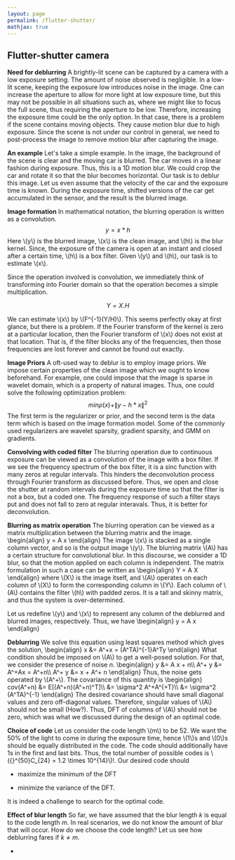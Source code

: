 ```yaml
---
layout: page
permalink: /flutter-shutter/
mathjax: true
---
```

## Flutter-shutter camera

**Need for deblurring** A brightly-lit scene can be captured by a
  camera with a low exposure setting. The amount of noise observed is
  negligible. In a low-lit scene, keeping the exposure low introduces
  noise in the image. One can increase the aperture to allow for more
  light at low exposure time, but this may not be possible in all
  situations such as, where we might like to focus the full scene,
  thus requiring the aperture to be low. Therefore, increasing the
  exposure time could be the only option. In that case, there is a
  problem if the scene contains moving objects. They cause motion blur
  due to high exposure. Since the scene is not under our control in
  general, we need to post-process the image to remove motion blur
  after capturing the image.

**An example** Let's take a simple example. In the image, the
  background of the scene is clear and the moving car is blurred. The
  car moves in a linear fashion during exposure. Thus, this is a 1D
  motion blur. We could crop the car and rotate it so that the blur
  becomes horizontal. Our task is to deblur this image. Let us even
  assume that the velocity of the car and the exposure time is
  known. During the exposure time, shifted versions of the car get
  accumulated in the sensor, and the result is the blurred image.

**Image formation** In mathematical notation, the blurring operation
is written as a convolution.  
$$ y = x \ast h $$ 
Here \\(y\\) is the
blurred image, \\(x\\) is the clean image, and \\(h\\) is the blur
kernel. Since, the exposure of the camera is open at an instant and
closed after a certain time, \\(h\\) is a box filter. Given \\(y\\)
and \\(h\\), our task is to estimate \\(x\\).

Since the operation involved is convolution, we immediately think of
transforming into Fourier domain so that the operation becomes a
simple multiplication.  

$$ Y = X . H $$ 

We can estimate \\(x\\) by \\(F^{-1}(Y/H)\\). This seems perfectly okay
at first glance, but there is a problem. If the Fourier transform of
the kernel is zero at a particular location, then the Fourier
transform of \\(x\\) does not exist at that location. That is, if the
filter blocks any of the frequencies, then those frequencies are lost
forever and cannot be found out exactly.

**Image Priors** 
A oft-used way to deblur is to employ image priors. We impose certain
properties of the clean image which we ought to know beforehand. For
example, one could impose that the image is sparse in wavelet domain,
which is a property of natural images. Thus, one could solve the
following optimization problem:
$$
min \rho(x) + \|y - h \ast x\|^2
$$
The first term is the regularizer or prior, and the second term is the
data term which is based on the image formation model. Some of the
commonly used regularizers are wavelet sparsity, gradient sparsity,
and GMM on gradients.

**Convolving with coded filter**
The blurring operation due to continuous exposure can be viewed as a
convolution of the image with a box filter. If we see the frequency
spectrum of the box filter, it is a sinc function with many zeros at
regular intervals. This hinders the deconvolution process through
Fourier transform as discussed before. Thus, we open and close the
shutter at random intervals during the exposure time so that the
filter is not a box, but a coded one. The frequency response of such a
filter stays put and does not fall to zero at regular
interavals. Thus, it is better for deconvolution.

**Blurring as matrix operation**
The blurring operation can be viewed as a matrix multiplication
between the blurring matrix and the image.
\\begin{align}
y = A x
\\end{align}
The image \\(x\\) is stacked as a single column vector, and so is the
output image \\(y\\). The blurring matrix \\(A\\) has a certain
structure for convolutional blur. In this discourse, we consider a 1D
blur, so that the motion applied on each column is independent. The
matrix formulation in such a case can be written as
\\begin{align}
Y = A X
\\end{align}
where \\(X\\) is the image itself, and \\(A\\) operates on each column
of \\(X\\) to form the corresponding column in \\(Y\\). Each column of
\\(A\\) contains the filter \\(h\\) with padded zeros. It is a tall
and skinny matrix, and thus the system is over-determined.

Let us redefine
\\(y\\) and \\(x\\) to represent any column of the deblurred and
blurred images, respectively. Thus, we have
\\begin{align}
y = A x
\end{align}

**Deblurring**
We solve this equation using least squares method which gives the
solution,
\\begin{align}
x &= A^+x = (A^TA)^{-1}A^Ty
\\end{align}
What condition should be imposed on \\(A\\) to get a well-posed
solution. For that, we consider the presence of noise $n$.
\\begin{align}
y &= A x + n\\\\
A^+ y &= A^+Ax = A^+n\\\\
A^+ y &= x + A^+ n
\\end{align}
Thus, the noise gets operated by \\(A^+\\). The covariance of this
quantity is 
\\begin{align}
cov(A^+n) &= E[(A^+n)(A^+n)^T]\\\\
&= \sigma^2 A^+A^{+T}\\\\
&= \sigma^2 (A^TA)^{-1}
\\end{align}
The desired covariance should have small diagonal values and zero
off-diagonal values. Therefore, singular values of \\(A\\) should not
be small (How?). Thus, DFT of columns of \\(A\\) should not be zero,
which was what we discussed during the design of an optimal code.

**Choice of code**
Let us consider the code length \\(m\\) to be 52. We want the 50% of the
light to come in during the exposure time, hence \\(1\\)s and \\(0\\)s should
be equally distributed in the code. The code should additionally have
$1$s in the first and last bits. Thus, the total number of possible
codes is \\({}^{50}C_{24} = 1.2 \times 10^{14}\\)!. Our desired code should

- maximize the minimum of the DFT 

- minimize the variance of the DFT. 

It is indeed a challenge to search for the optimal code.

**Effect of blur length** 
So far, we have assumed that the blur length $k$ is equal to the code
length $m$. In real scenarios, we do not know the amount of blur that
will occur. How do we choose the code length? Let us see how
deblurring fares if $k \neq m$. 

- 